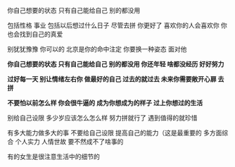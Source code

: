 你自己想要的状态  只有自己能给自己  别的都没用

包括性格  事业  包括以后想过什么日子  尽管去拼   你更好了  喜欢你的人会喜欢你    你也会找到自己的真爱  

别犹犹豫豫    你可以的  北京是你的命中注定  你要换一种姿态 面对他

**你自己想要的状态  只有自己能给自己  别的都没用   你还年轻  啥都没经历  好好努力**

**过好每一天  别让情绪左右你  做最好的自己  过去的就过去   未来你需要敞开心扉  去拼**

**不要怕以前怎么样  你会很牛逼的   成为你想成为的样子   过上你想过的生活**

别给自己设限 多少岁应该怎么怎么样  努力拼就行了   遇到值得的就珍惜

有多大能力做多大的事   不要给自己设限   提高自己的能力（这是最重要的 多方面综合 个人实力 人情世故  要不然成不了啥事的

有的女生是很注意生活中的细节的

